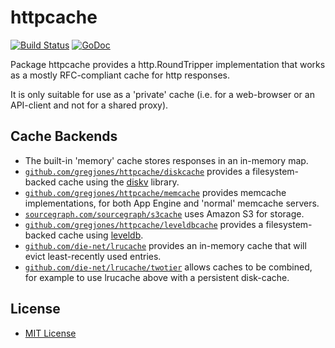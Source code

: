 httpcache
=========

[![Build Status](https://travis-ci.org/gregjones/httpcache.svg?branch=master)](https://travis-ci.org/gregjones/httpcache) [![GoDoc](https://godoc.org/github.com/gregjones/httpcache?status.svg)](https://godoc.org/github.com/gregjones/httpcache)

Package httpcache provides a http.RoundTripper implementation that works as a mostly RFC-compliant cache for http responses.

It is only suitable for use as a 'private' cache (i.e. for a web-browser or an API-client and not for a shared proxy).

Cache Backends
--------------

- The built-in 'memory' cache stores responses in an in-memory map.
- [`github.com/gregjones/httpcache/diskcache`](https://github.com/gregjones/httpcache/tree/master/diskcache) provides a filesystem-backed cache using the [diskv](https://github.com/peterbourgon/diskv) library.
- [`github.com/gregjones/httpcache/memcache`](https://github.com/gregjones/httpcache/tree/master/memcache) provides memcache implementations, for both App Engine and 'normal' memcache servers.
- [`sourcegraph.com/sourcegraph/s3cache`](https://sourcegraph.com/github.com/sourcegraph/s3cache) uses Amazon S3 for storage.
- [`github.com/gregjones/httpcache/leveldbcache`](https://github.com/gregjones/httpcache/tree/master/leveldbcache) provides a filesystem-backed cache using [leveldb](https://github.com/syndtr/goleveldb/leveldb).
- [`github.com/die-net/lrucache`](https://github.com/die-net/lrucache) provides an in-memory cache that will evict least-recently used entries.
- [`github.com/die-net/lrucache/twotier`](https://github.com/die-net/lrucache/tree/master/twotier) allows caches to be combined, for example to use lrucache above with a persistent disk-cache.

License
-------

-	[MIT License](LICENSE.txt)
